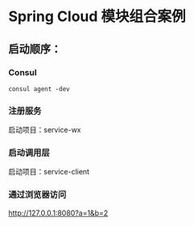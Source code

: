 Spring Cloud 模块组合案例
====================

## 启动顺序：
### Consul

```shell
consul agent -dev
```

### 注册服务
启动项目：service-wx

### 启动调用层
启动项目：service-client

### 通过浏览器访问
http://127.0.0.1:8080?a=1&b=2

